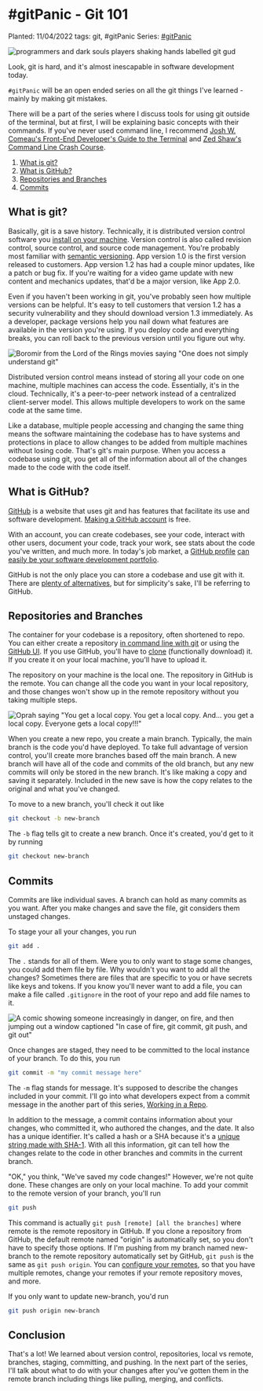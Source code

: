 # #gitPanic - Git 101

Planted: 11/04/2022
tags: git, #gitPanic
Series: [#gitPanic](/series.html?series=gitPanic)

![programmers and dark souls players shaking hands labelled git gud](https://images.abbeyperini.com/gitPanic/gud.jpg)

Look, git is hard, and it's almost inescapable in software development today.  

`#gitPanic` will be an open ended series on all the git things I've learned - mainly by making git mistakes.

There will be a part of the series where I discuss tools for using git outside of the terminal, but at first, I will be explaining basic concepts with their commands. If you've never used command line, I recommend [Josh W. Comeau's Front-End Developer's Guide to the Terminal](https://www.joshwcomeau.com/javascript/terminal-for-js-devs/) and [Zed Shaw's Command Line Crash Course](https://learnpythonthehardway.org/python3/appendixa.html).

1. [What is git?](#what-is-git)
2. [What is GitHub?](#what-is-github)
3. [Repositories and Branches](#repositories-and-branches)
4. [Commits](#commits)

## What is git?

Basically, git is a save history. Technically, it is distributed version control software you [install on your machine](https://www.atlassian.com/git/tutorials/install-git). Version control is also called revision control, source control, and source code management. You're probably most familiar with [semantic versioning](https://semver.org/). App version 1.0 is the first version released to customers. App version 1.2 has had a couple minor updates, like a patch or bug fix. If you're waiting for a video game update with new content and mechanics updates, that'd be a major version, like App 2.0.

Even if you haven't been working in git, you've probably seen how multiple versions can be helpful. It's easy to tell customers that version 1.2 has a security vulnerability and they should download version 1.3 immediately. As a developer, package versions help you nail down what features are available in the version you're using. If you deploy code and everything breaks, you can roll back to the previous version until you figure out why.

![Boromir from the Lord of the Rings movies saying "One does not simply understand git"](https://images.abbeyperini.com/gitPanic/understand.jpg)

Distributed version control means instead of storing all your code on one machine, multiple machines can access the code. Essentially, it's in the cloud. Technically, it's a peer-to-peer network instead of a centralized client-server model. This allows multiple developers to work on the same code at the same time.

Like a database, multiple people accessing and changing the same thing means the software maintaining the codebase has to have systems and protections in place to allow changes to be added from multiple machines without losing code. That's git's main purpose. When you access a codebase using git, you get all of the information about all of the changes made to the code with the code itself.

## What is GitHub?

[GitHub](github.com) is a website that uses git and has features that facilitate its use and software development. [Making a GitHub account](https://github.com/join) is free.

With an account, you can create codebases, see your code, interact with other users, document your code, track your work, see stats about the code you've written, and much more. In today's job market, a [GitHub profile](https://github.com/abhisheknaiidu/awesome-github-profile-readme) [can easily be your software development portfolio](/blog.html?blog=gitPanic-7).

GitHub is not the only place you can store a codebase and use git with it. There are [plenty of alternatives](https://www.guru99.com/github-alternative.html), but for simplicity's sake, I'll be referring to GitHub.

## Repositories and Branches

The container for your codebase is a repository, often shortened to repo. You can either create a repository [in command line with git](https://www.atlassian.com/git/tutorials/setting-up-a-repository) or using the [GitHub UI](https://docs.github.com/en/repositories/creating-and-managing-repositories/creating-a-new-repository). If you use GitHub, you'll have to [clone](https://docs.github.com/en/repositories/creating-and-managing-repositories/cloning-a-repository) (functionally download) it. If you create it on your local machine, you'll have to upload it.

The repository on your machine is the local one. The repository in GitHub is the remote. You can change all the code you want in your local repository, and those changes won't show up in the remote repository without you taking multiple steps.

![Oprah saying "You get a local copy. You get a local copy. And... you get a local copy. Everyone gets a local copy!!!"](https://images.abbeyperini.com/gitPanic/local.jpg)

When you create a new repo, you create a main branch. Typically, the main branch is the code you'd have deployed. To take full advantage of version control, you'll create more branches based off the main branch. A new branch will have all of the code and commits of the old branch, but any new commits will only be stored in the new branch. It's like making a copy and saving it separately. Included in the new save is how the copy relates to the original and what you've changed.

To move to a new branch, you'll check it out like

```bash
git checkout -b new-branch
```

The `-b` flag tells git to create a new branch. Once it's created, you'd get to it by running

```bash
git checkout new-branch
```

## Commits

Commits are like individual saves. A branch can hold as many commits as you want. After you make changes and save the file, git considers them unstaged changes.

To stage your all your changes, you run

```bash
git add .
```

The `.` stands for all of them. Were you to only want to stage some changes, you could add them file by file. Why wouldn't you want to add all the changes? Sometimes there are files that are specific to you or have secrets like keys and tokens. If you know you'll never want to add a file, you can make a file called `.gitignore` in the root of your repo and add file names to it.

![A comic showing someone increasingly in danger, on fire, and then jumping out a window captioned "In case of fire, git commit, git push, and git out"](https://images.abbeyperini.com/gitPanic/fire.jpg)

Once changes are staged, they need to be committed to the local instance of your branch. To do this, you run

```bash
git commit -m "my commit message here"
```

The `-m` flag stands for message. It's supposed to describe the changes included in your commit. I'll go into what developers expect from a commit message in the another part of this series, [Working in a Repo](/blog.html?blog=gitPanic-3).

In addition to the message, a commit contains information about your changes, who committed it, who authored the changes, and the date. It also has a unique identifier. It's called a hash or a SHA because it's a [unique string made with SHA-1](https://blog.thoughtram.io/git/2014/11/18/the-anatomy-of-a-git-commit.html). With all this information, git can tell how the changes relate to the code in other branches and commits in the current branch.

"OK," you think, "We've saved my code changes!" However, we're not quite done. These changes are only on your local machine. To add your commit to the remote version of your branch, you'll run

```bash
git push
```

This command is actually `git push [remote] [all the branches]` where remote is the remote repository in GitHub. If you clone a repository from GitHub, the default remote named "origin" is automatically set, so you don't have to specify those options. If I'm pushing from my branch named new-branch to the remote repository automatically set by GitHub, `git push` is the same as `git push origin`. You can [configure your remotes](https://www.atlassian.com/git/tutorials/syncing), so that you have multiple remotes, change your remotes if your remote repository moves, and more.

If you only want to update new-branch, you'd run

```bash
git push origin new-branch
```

## Conclusion

That's a lot! We learned about version control, repositories, local vs remote, branches, staging, committing, and pushing. In the next part of the series, I'll talk about what to do with your changes after you've gotten them in the remote branch including things like pulling, merging, and conflicts.
